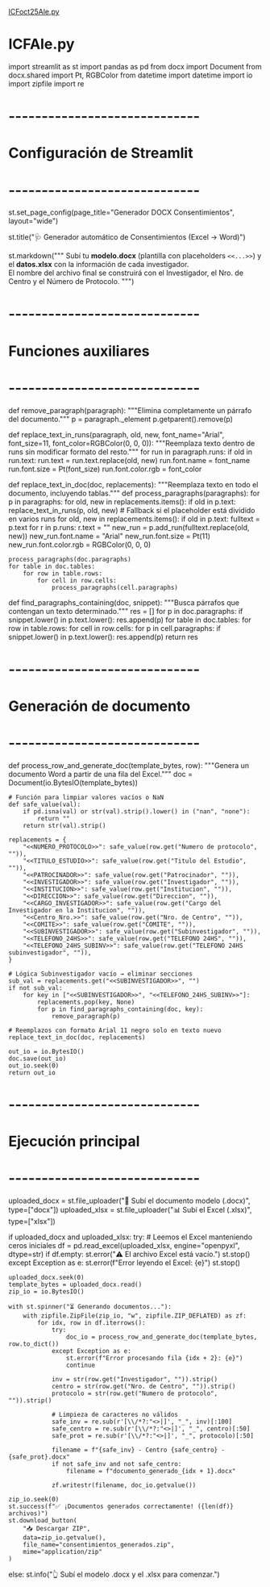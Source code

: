 [ICFoct25Ale.py](https://github.com/user-attachments/files/23238321/ICFoct25Ale.py)
# ICFAle.py
import streamlit as st
import pandas as pd
from docx import Document
from docx.shared import Pt, RGBColor
from datetime import datetime
import io
import zipfile
import re

# -----------------------------
# Configuración de Streamlit
# -----------------------------
st.set_page_config(page_title="Generador DOCX Consentimientos", layout="wide")

st.title("🩺 Generador automático de Consentimientos (Excel → Word)")

st.markdown("""
Subí tu **modelo.docx** (plantilla con placeholders `<<...>>`) y el **datos.xlsx** con la información de cada investigador.  
El nombre del archivo final se construirá con el Investigador, el Nro. de Centro y el Número de Protocolo.
""")

# -----------------------------
# Funciones auxiliares
# -----------------------------
def remove_paragraph(paragraph):
    """Elimina completamente un párrafo del documento."""
    p = paragraph._element
    p.getparent().remove(p)

def replace_text_in_runs(paragraph, old, new, font_name="Arial", font_size=11, font_color=RGBColor(0, 0, 0)):
    """Reemplaza texto dentro de runs sin modificar formato del resto."""
    for run in paragraph.runs:
        if old in run.text:
            run.text = run.text.replace(old, new)
            run.font.name = font_name
            run.font.size = Pt(font_size)
            run.font.color.rgb = font_color

def replace_text_in_doc(doc, replacements):
    """Reemplaza texto en todo el documento, incluyendo tablas."""
    def process_paragraphs(paragraphs):
        for p in paragraphs:
            for old, new in replacements.items():
                if old in p.text:
                    replace_text_in_runs(p, old, new)
            # Fallback si el placeholder está dividido en varios runs
            for old, new in replacements.items():
                if old in p.text:
                    fulltext = p.text
                    for r in p.runs:
                        r.text = ""
                    new_run = p.add_run(fulltext.replace(old, new))
                    new_run.font.name = "Arial"
                    new_run.font.size = Pt(11)
                    new_run.font.color.rgb = RGBColor(0, 0, 0)

    process_paragraphs(doc.paragraphs)
    for table in doc.tables:
        for row in table.rows:
            for cell in row.cells:
                process_paragraphs(cell.paragraphs)

def find_paragraphs_containing(doc, snippet):
    """Busca párrafos que contengan un texto determinado."""
    res = []
    for p in doc.paragraphs:
        if snippet.lower() in p.text.lower():
            res.append(p)
    for table in doc.tables:
        for row in table.rows:
            for cell in row.cells:
                for p in cell.paragraphs:
                    if snippet.lower() in p.text.lower():
                        res.append(p)
    return res

# -----------------------------
# Generación de documento
# -----------------------------
def process_row_and_generate_doc(template_bytes, row):
    """Genera un documento Word a partir de una fila del Excel."""
    doc = Document(io.BytesIO(template_bytes))

    # Función para limpiar valores vacíos o NaN
    def safe_value(val):
        if pd.isna(val) or str(val).strip().lower() in ("nan", "none"):
            return ""
        return str(val).strip()

    replacements = {
        "<<NUMERO_PROTOCOLO>>": safe_value(row.get("Numero de protocolo", "")),
        "<<TITULO_ESTUDIO>>": safe_value(row.get("Titulo del Estudio", "")),
        "<<PATROCINADOR>>": safe_value(row.get("Patrocinador", "")),
        "<<INVESTIGADOR>>": safe_value(row.get("Investigador", "")),
        "<<INSTITUCION>>": safe_value(row.get("Institucion", "")),
        "<<DIRECCION>>": safe_value(row.get("Direccion", "")),
        "<<CARGO_INVESTIGADOR>>": safe_value(row.get("Cargo del Investigador en la Institucion", "")),
        "<<Centro_Nro.>>": safe_value(row.get("Nro. de Centro", "")),
        "<<COMITE>>": safe_value(row.get("COMITE", "")),
        "<<SUBINVESTIGADOR>>": safe_value(row.get("Subinvestigador", "")),
        "<<TELEFONO_24HS>>": safe_value(row.get("TELEFONO 24HS", "")),
        "<<TELEFONO_24HS_SUBINV>>": safe_value(row.get("TELEFONO 24HS subinvestigador", "")),
    }

    # Lógica Subinvestigador vacío → eliminar secciones
    sub_val = replacements.get("<<SUBINVESTIGADOR>>", "")
    if not sub_val:
        for key in ["<<SUBINVESTIGADOR>>", "<<TELEFONO_24HS_SUBINV>>"]:
            replacements.pop(key, None)
            for p in find_paragraphs_containing(doc, key):
                remove_paragraph(p)

    # Reemplazos con formato Arial 11 negro solo en texto nuevo
    replace_text_in_doc(doc, replacements)

    out_io = io.BytesIO()
    doc.save(out_io)
    out_io.seek(0)
    return out_io

# -----------------------------
# Ejecución principal
# -----------------------------
uploaded_docx = st.file_uploader("📄 Subí el documento modelo (.docx)", type=["docx"])
uploaded_xlsx = st.file_uploader("📊 Subí el Excel (.xlsx)", type=["xlsx"])

if uploaded_docx and uploaded_xlsx:
    try:
        # Leemos el Excel manteniendo ceros iniciales
        df = pd.read_excel(uploaded_xlsx, engine="openpyxl", dtype=str)
        if df.empty:
            st.error("⚠️ El archivo Excel está vacío.")
            st.stop()
    except Exception as e:
        st.error(f"Error leyendo el Excel: {e}")
        st.stop()

    uploaded_docx.seek(0)
    template_bytes = uploaded_docx.read()
    zip_io = io.BytesIO()

    with st.spinner("⏳ Generando documentos..."):
        with zipfile.ZipFile(zip_io, "w", zipfile.ZIP_DEFLATED) as zf:
            for idx, row in df.iterrows():
                try:
                    doc_io = process_row_and_generate_doc(template_bytes, row.to_dict())
                except Exception as e:
                    st.error(f"Error procesando fila {idx + 2}: {e}")
                    continue

                inv = str(row.get("Investigador", "")).strip()
                centro = str(row.get("Nro. de Centro", "")).strip()
                protocolo = str(row.get("Numero de protocolo", "")).strip()

                # Limpieza de caracteres no válidos
                safe_inv = re.sub(r'[\\/*?:"<>|]', "_", inv)[:100]
                safe_centro = re.sub(r'[\\/*?:"<>|]', "_", centro)[:50]
                safe_prot = re.sub(r'[\\/*?:"<>|]', "_", protocolo)[:50]

                filename = f"{safe_inv} - Centro {safe_centro} - {safe_prot}.docx"
                if not safe_inv and not safe_centro:
                    filename = f"documento_generado_{idx + 1}.docx"

                zf.writestr(filename, doc_io.getvalue())

    zip_io.seek(0)
    st.success(f"✅ ¡Documentos generados correctamente! ({len(df)} archivos)")
    st.download_button(
        "📥 Descargar ZIP",
        data=zip_io.getvalue(),
        file_name="consentimientos_generados.zip",
        mime="application/zip"
    )
else:
    st.info("👆 Subí el modelo .docx y el .xlsx para comenzar.")
